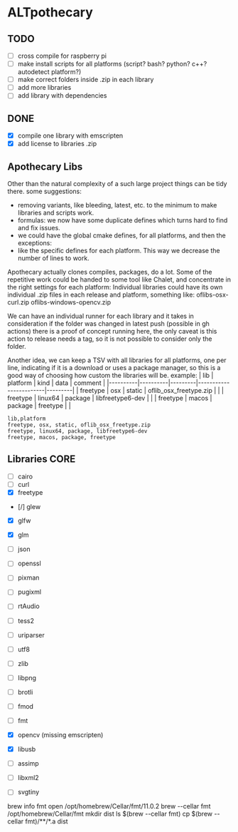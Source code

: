 # ALTpothecary

## TODO
- [ ] cross compile for raspberry pi
- [ ] make install scripts for all platforms (script? bash? python? c++? autodetect platform?)
- [ ] make correct folders inside .zip in each library
- [ ] add more libraries
- [ ] add library with dependencies

## DONE
- [x] compile one library with emscripten
- [x] add license to libraries .zip

## Apothecary Libs
Other than the natural complexity of a such large project things can be tidy there. some suggestions:
- removing variants, like bleeding, latest, etc. to the minimum to make libraries and scripts work.
- formulas: we now have some duplicate defines which turns hard to find and fix issues.
- we could have the global cmake defines, for all platforms, and then the exceptions:
- like the specific defines for each platform. This way we decrease the number of lines to work.

Apothecary actually clones compiles, packages, do a lot. Some of the repetitive work could be handed to some tool like Chalet, and concentrate in the right settings for each platform:
Individual libraries could have its own individual .zip files in each release and platform, something like:
oflibs-osx-curl.zip
oflibs-windows-opencv.zip

We can have an individual runner for each library and it takes in consideration if the folder was changed in latest push (possible in gh actions)
there is a proof of concept running here, the only caveat is this action to release needs a tag, so it is not possible to consider only the folder.

Another idea, we can keep a TSV with all libraries for all platforms, one per line, indicating if it is a download or uses a package manager, so this is a good way of choosing how custom the libraries will be.
example:
| lib      | platform | kind    | data                   | comment |
|----------|----------|---------|------------------------|---------|
| freetype | osx      | static  | oflib_osx_freetype.zip |         |
| freetype | linux64  | package | libfreetype6-dev       |         |
| freetype | macos    | package | freetype               |         |


```csv
lib,platform
freetype, osx, static, oflib_osx_freetype.zip
freetype, linux64, package, libfreetype6-dev
freetype, macos, package, freetype
```


## Libraries CORE

- [ ] cairo
- [ ] curl
- [x] freetype
- [/] glew
- [x] glfw
- [x] glm
- [ ] json
- [ ] openssl
- [ ] pixman
- [ ] pugixml
- [ ] rtAudio
- [ ] tess2
- [ ] uriparser
- [ ] utf8

- [ ] zlib
- [ ] libpng
- [ ] brotli
- [ ] fmod
- [ ] fmt

- [x] opencv (missing emscripten)
- [x] libusb
- [ ] assimp
- [ ] libxml2
- [ ] svgtiny



brew info fmt
open /opt/homebrew/Cellar/fmt/11.0.2
brew --cellar fmt
/opt/homebrew/Cellar/fmt
mkdir dist
ls $(brew --cellar fmt)
cp $(brew --cellar fmt)/**/*.a dist
